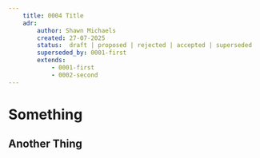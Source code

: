 ```yaml
---
    title: 0004 Title
    adr:
        author: Shawn Michaels
        created: 27-07-2025
        status:  draft | proposed | rejected | accepted | superseded
        superseded_by: 0001-first
        extends:
            - 0001-first
            - 0002-second
---
```


# Something

## Another Thing